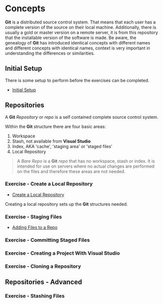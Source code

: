 # Concepts

**Git** is a distributed source control system.  That means that each user has a complete version of the source on their local machine.  Additionally, there is usually a gold or master version on a remote server, it is from this repository that the installable version of the software is made.  Be aware, the genealogy of **Git** has introduced identical concepts with different names and different concepts with identical names, context is very important in understanding the differences or similarities.

## Initial Setup

There is some setup to perform before the exercises can be completed.

* [Initial Setup](./InitialStart.md)

## Repositories

A **Git** _Repository_ or _repo_ is a self contained complete source control system.

Within the **Git** structure there are four basic areas:

1. Workspace
2. Stash, not available from **Visual Studio**
3. Index, AKA 'cache', 'staging area' or 'staged files'
4. Local Repository

> A _Bare Repo_ is a **Git** _repo_ that has no workspace, stash or index.  It is intended for use on servers where no actual changes are performed on the files and therefore these areas are not needed.  

### Exercise - Create a Local Repository

* [Create a Local Repository](./Repository.md)

Creating a local repository sets up the **Git** structures needed.

### Exercise - Staging Files

* [Adding Files to a Repo](./AddingFilesToRepo.md)

### Exercise - Committing Staged Files

### Exercise - Creating a Project With Visual Studio

### Exercise - Cloning a Repository

## Repositories - Advanced

### Exercise - Stashing Files
